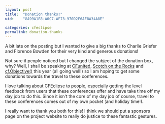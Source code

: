 ```yaml
---
layout: post
title:  "Donation thanks!"
uid:	"8A99A1F8-A0C7-AF73-970D2F6AF8A34A8E"

categories: cfeclipse
permalink: donation-thanks
---
```

A bit late on the posting but I wanted to give a big thanks to Charlie Griefer and Florence Bowden for their very kind and generous donations!

Not sure if people noticed but I changed the subject of the donation box, why? Well, I shall be speaking at <a href="http://www.cfunited.com/2007/">CFunited</a>, <a href="http://scotch.scottishcfug.com/">Scotch on the Rocks</a> and <a href="http://www.cfobjective.com/conference/">cf.Objective()</a> this year (all going well!) so I am hoping to get some donations towards the travel to these conferences. 

I love talking about CFEclipse to people, especially getting the level feedback from users that these conferences offer and have take time off my day job to do this. Since it isn't the core of my day job of course, travel to these conferences comes out of my own pocket (and holiday time!). 

I really want to thank you both for this!  I think we should put a sponsors page on the project website to really do justice to these fantastic gestures.